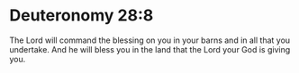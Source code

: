 # Deuteronomy 28:8

The Lord will command the blessing on you in your barns and in all that you undertake. And he will bless you in the land that the Lord your God is giving you.
